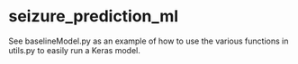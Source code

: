 # seizure_prediction_ml
See baselineModel.py as an example of how to use the various functions in utils.py to easily run a Keras model.